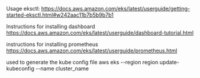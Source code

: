 Usage eksctl:
https://docs.aws.amazon.com/eks/latest/userguide/getting-started-eksctl.html#w242aac11b7b5b9b7b1

Instructions for installing dashboard
https://docs.aws.amazon.com/eks/latest/userguide/dashboard-tutorial.html

instructions for installing prometheus
https://docs.aws.amazon.com/eks/latest/userguide/prometheus.html

used to generate the kube config file
aws eks --region region update-kubeconfig --name cluster_name
